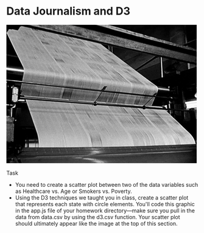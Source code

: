 # Data Journalism and D3
![logo](/images/logo.gif)

Task
* You need to create a scatter plot between two of the data variables such as Healthcare vs. Age or Smokers vs. Poverty.
* Using the D3 techniques we taught you in class, create a scatter plot that represents each state with circle elements. You'll code this graphic in the app.js file of your homework directory—make sure you pull in the data from data.csv by using the d3.csv function. Your scatter plot should ultimately appear like the image at the top of this section.

